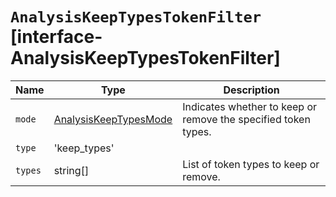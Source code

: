 # `AnalysisKeepTypesTokenFilter` [interface-AnalysisKeepTypesTokenFilter]

| Name | Type | Description |
| - | - | - |
| `mode` | [AnalysisKeepTypesMode](./AnalysisKeepTypesMode.md) | Indicates whether to keep or remove the specified token types. |
| `type` | 'keep_types' | &nbsp; |
| `types` | string[] | List of token types to keep or remove. |
